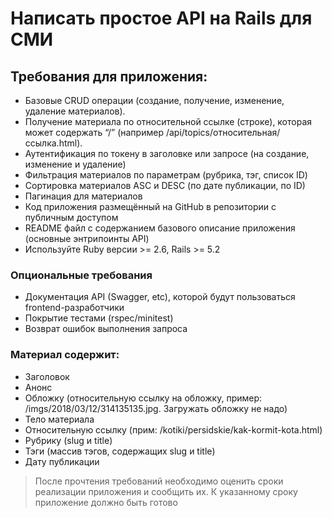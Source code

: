 # Написать простое API на Rails для СМИ

## Требования для приложения:
- Базовые CRUD операции (создание, получение, изменение, удаление материалов). 
- Получение материала по относительной ссылке (строке), которая может содержать “/” (например /api/topics/относительная/ссылка.html).
- Аутентификация по токену в заголовке или запросе (на создание, изменение и удаление)
- Фильтрация материалов по параметрам (рубрика, тэг, список ID)
- Сортировка материалов ASC и DESC (по дате публикации, по ID)
- Пагинация для материалов
- Код приложения размещённый на GitHub в репозитории с публичным доступом
- README файл с содержанием базового описание приложения (основные энтрипоинты API)
- Используйте Ruby версии >= 2.6, Rails >= 5.2

### Опциональные требования
- Документация API (Swagger, etc), которой будут пользоваться frontend-разработчики
- Покрытие тестами (rspec/minitest)
- Возврат ошибок выполнения запроса

### Материал содержит:
- Заголовок
- Анонс
- Обложку (относительную ссылку на обложку, пример: /imgs/2018/03/12/314135135.jpg. Загружать обложку не надо)
- Тело материала
- Относительную ссылку (прим: /kotiki/persidskie/kak-kormit-kota.html)
- Рубрику (slug и title)
- Тэги (массив тэгов, содержащих slug и title)
- Дату публикации

> После прочтения требований необходимо оценить сроки реализации приложения и сообщить их. К указанному сроку приложение должно быть готово

